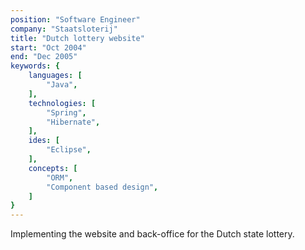```yaml
---
position: "Software Engineer"
company: "Staatsloterij"
title: "Dutch lottery website"
start: "Oct 2004"
end: "Dec 2005"
keywords: {
    languages: [
        "Java",
    ],
    technologies: [
        "Spring",
        "Hibernate",
    ],
    ides: [
        "Eclipse",
    ],
    concepts: [
        "ORM",
        "Component based design",
    ]
}
---
```


Implementing the website and back-office for the Dutch state lottery.
